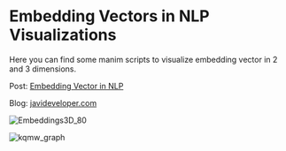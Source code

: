 # Embedding Vectors in NLP Visualizations

Here you can find some manim scripts to visualize embedding vector in 2 and 3 dimensions.

Post: [Embedding Vector in NLP](https://www.javideveloper.com/embedding-vectors-in-nlp)

Blog: [javideveloper.com](https://www.javideveloper.com)

![Embeddings3D_80](./embedding-vectors-in-NLP/media/Embeddings3D_80.gif)

![kqmw_graph](./embedding-vectors-in-NLP/media/kqmw_graph.gif)
